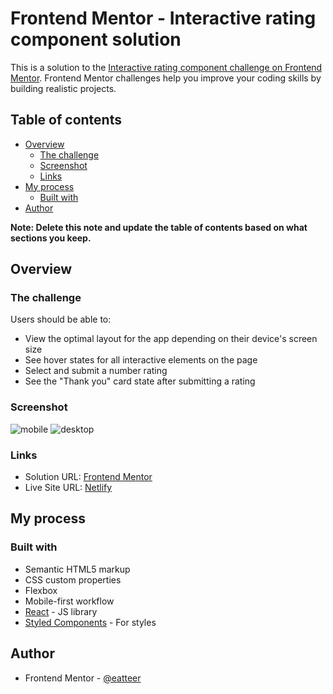 # Frontend Mentor - Interactive rating component solution

This is a solution to the [Interactive rating component challenge on Frontend Mentor](https://www.frontendmentor.io/challenges/interactive-rating-component-koxpeBUmI). Frontend Mentor challenges help you improve your coding skills by building realistic projects. 

## Table of contents

- [Overview](#overview)
  - [The challenge](#the-challenge)
  - [Screenshot](#screenshot)
  - [Links](#links)
- [My process](#my-process)
  - [Built with](#built-with)
- [Author](#author)

**Note: Delete this note and update the table of contents based on what sections you keep.**

## Overview

### The challenge

Users should be able to:

- View the optimal layout for the app depending on their device's screen size
- See hover states for all interactive elements on the page
- Select and submit a number rating
- See the "Thank you" card state after submitting a rating

### Screenshot

![mobile](https://user-images.githubusercontent.com/55556476/184517190-9b9c9d42-da0d-42c3-adc1-32431ba77438.png)
![desktop](https://user-images.githubusercontent.com/55556476/184517193-d742030e-7740-405b-9f7f-939830450b1f.png)

### Links

- Solution URL: [Frontend Mentor](https://www.frontendmentor.io/solutions/interactive-rating-component-using-react-edfR2X-r_c)
- Live Site URL: [Netlify](https://eatteer-interactive-rating-component.netlify.app/)

## My process

### Built with

- Semantic HTML5 markup
- CSS custom properties
- Flexbox
- Mobile-first workflow
- [React](https://reactjs.org/) - JS library
- [Styled Components](https://styled-components.com/) - For styles

## Author

- Frontend Mentor - [@eatteer](https://www.frontendmentor.io/profile/eatteer)
